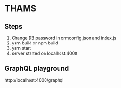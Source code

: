 # THAMS

## Steps

1. Change DB password in ormconfig.json and index.js
2. yarn build or npm build
3. yarn start
4. server started on localhost:4000

## GraphQL playground

http://localhost:4000/graphql
